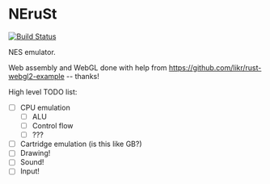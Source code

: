 # NEruSt
[![Build Status](https://travis-ci.org/MarkMcCaskey/NEruSt.svg?branch=master)](https://travis-ci.org/MarkMcCaskey/NEruSt)

NES emulator.

Web assembly and WebGL done with help from https://github.com/likr/rust-webgl2-example -- thanks!

High level TODO list:
- [ ] CPU emulation
  - [ ] ALU
  - [ ] Control flow
  - [ ] ???
- [ ] Cartridge emulation (is this like GB?)
- [ ] Drawing!
- [ ] Sound!
- [ ] Input!